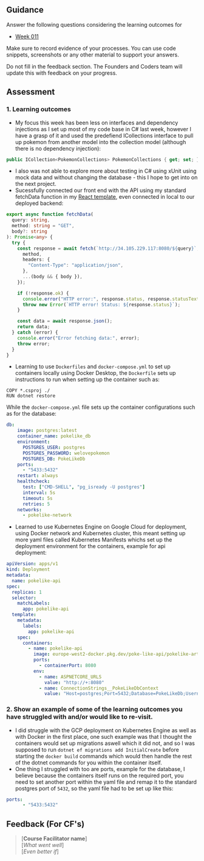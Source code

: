 ## Guidance
Answer the following questions considering the learning outcomes for
- [Week 011](https://learn.foundersandcoders.com/course/syllabus/developer/week11-project05-DOTNET-testing/learning-outcomes/)

Make sure to record evidence of your processes. You can use code snippets, screenshots or any other material to support your answers.

Do not fill in the feedback section. The Founders and Coders team will update this with feedback on your progress.

## Assessment
 ### 1. Learning outcomes
 * My focus this week has been less on interfaces and dependency injections as I set up most of my code base in C# last week, however I have a grasp of it and used the predefiend ICollections interface to pull up pokemon from another model into the collection model (although there is no dependency injection):
```csharp
public ICollection<PokemonCollections> PokemonCollections { get; set; } = new List<PokemonCollections>();
```
 * I also was not able to explore more about testing in C# using xUnit using mock data and without changing the database - this I hope to get into on the next project.
 * Sucessfully connected our front end with the API using my standard fetchData function in my [React template](https://github.com/viatora/viatora-template-react), even connected in local to our deployed backend:
```typescript
export async function fetchData(
  query: string,
  method: string = "GET",
  body?: string
): Promise<any> {
  try {
    const response = await fetch(`http://34.105.229.117:8080/${query}`, {
      method,
      headers: {
        "Content-Type": "application/json",
      },
      ...(body && { body }),
    });

    if (!response.ok) {
      console.error("HTTP error:", response.status, response.statusText);
      throw new Error(`HTTP error! Status: ${response.status}`);
    }

    const data = await response.json();
    return data;
  } catch (error) {
    console.error("Error fetching data:", error);
    throw error;
  }
}
```
 * Learning to use `Dockerfiles` and `docker-compose.yml` to set up containers locally using Docker Desktop, the `Dockerfile` sets up instructions to run when setting up the container such as:
```Dockerfiles
COPY *.csproj ./
RUN dotnet restore
```
While the `docker-compose.yml` file sets up the container configurations such as for the database:
```yml
db:
    image: postgres:latest
    container_name: pokelike_db
    environment:
      POSTGRES_USER: postgres
      POSTGRES_PASSWORD: welovepokemon
      POSTGRES_DB: PokeLikeDb
    ports:
      - "5433:5432"
    restart: always
    healthcheck:
      test: ["CMD-SHELL", "pg_isready -U postgres"]
      interval: 5s
      timeout: 5s
      retries: 5
    networks:
      - pokelike-network
```
 * Learned to use Kubernetes Engine on Google Cloud for deployment, using Docker network and Kubernetes cluster, this meant setting up more yaml files called Kubernetes Manifests whichs set up the deployment environment for the containers, example for api deployment:
```yaml
apiVersion: apps/v1
kind: Deployment
metadata:
  name: pokelike-api
spec:
  replicas: 1
  selector:
    matchLabels:
      app: pokelike-api
  template:
    metadata:
      labels:
        app: pokelike-api
    spec:
      containers:
        - name: pokelike-api
          image: europe-west2-docker.pkg.dev/poke-like-api/pokelike-artifacts/pokelike-artifacts:v1
          ports:
            - containerPort: 8080
          env:
            - name: ASPNETCORE_URLS
              value: "http://+:8080"
            - name: ConnectionStrings__PokeLikeDbContext
              value: "Host=postgres;Port=5432;Database=PokeLikeDb;Username=postgres;Password=welovepokemon"
```

 ### 2. Show an example of some of the learning outcomes you have struggled with and/or would like to re-visit.
 * I did struggle with the GCP deployment on Kubernetes Engine as well as with Docker in the first place, one such example was that I thought the containers would set up migrations aswell which it did not, and so I was supposed to run `dotnet ef migrations add InitialCreate` before starting the `docker build` commands which would then handle the rest of the dotnet commands for you within the container itself.
 * One thing I struggled with too are ports, example for the database, I believe because the containers itself runs on the required port, you need to set another port within the yaml file and remap it to the standard postgres port of `5432`, so the yaml file had to be set up like this:
```yaml
ports:
      - "5433:5432"
```
## Feedback (For CF's)
> [**Course Facilitator name**]  
> [*What went well*]  
> [*Even better if*]
